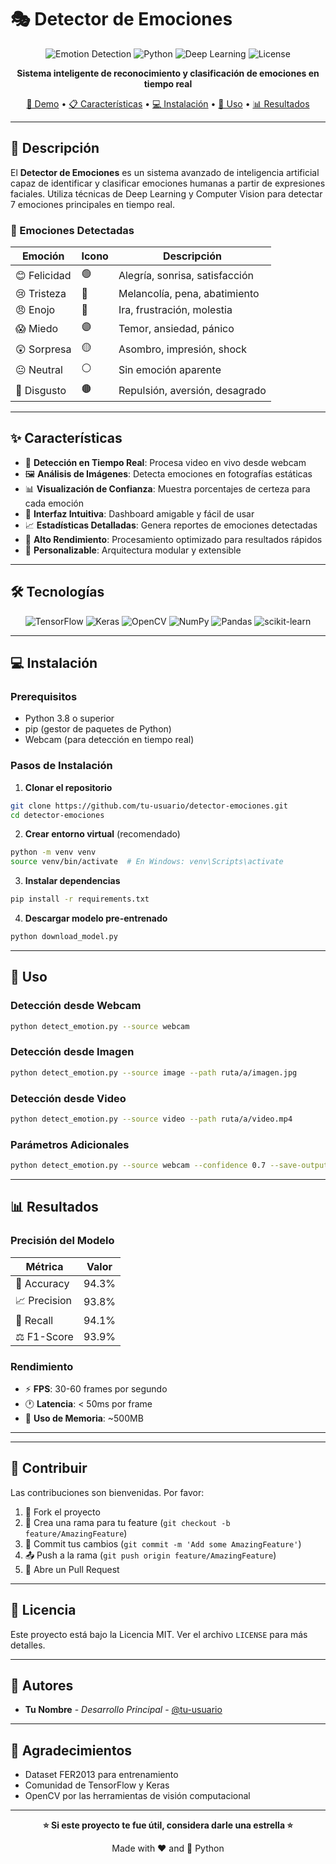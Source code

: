 # 🎭 Detector de Emociones

<div align="center">

![Emotion Detection](https://img.shields.io/badge/AI-Emotion%20Detection-blueviolet?style=for-the-badge&logo=tensorflow)
![Python](https://img.shields.io/badge/Python-3.8+-blue?style=for-the-badge&logo=python&logoColor=white)
![Deep Learning](https://img.shields.io/badge/Deep%20Learning-Enabled-red?style=for-the-badge&logo=keras)
![License](https://img.shields.io/badge/License-MIT-green?style=for-the-badge)

**Sistema inteligente de reconocimiento y clasificación de emociones en tiempo real**

[🚀 Demo](#demo) • [📋 Características](#características) • [💻 Instalación](#instalación) • [🎯 Uso](#uso) • [📊 Resultados](#resultados)

</div>

---

## 📖 Descripción

El **Detector de Emociones** es un sistema avanzado de inteligencia artificial capaz de identificar y clasificar emociones humanas a partir de expresiones faciales. Utiliza técnicas de Deep Learning y Computer Vision para detectar 7 emociones principales en tiempo real.

### 🎯 Emociones Detectadas

| Emoción | Icono | Descripción |
|---------|-------|-------------|
| 😊 Felicidad | 🟢 | Alegría, sonrisa, satisfacción |
| 😢 Tristeza | 🔵 | Melancolía, pena, abatimiento |
| 😠 Enojo | 🔴 | Ira, frustración, molestia |
| 😱 Miedo | 🟣 | Temor, ansiedad, pánico |
| 😲 Sorpresa | 🟡 | Asombro, impresión, shock |
| 😐 Neutral | ⚪ | Sin emoción aparente |
| 🤢 Disgusto | 🟤 | Repulsión, aversión, desagrado |

---

## ✨ Características

- 🎥 **Detección en Tiempo Real**: Procesa video en vivo desde webcam
- 🖼️ **Análisis de Imágenes**: Detecta emociones en fotografías estáticas
- 📊 **Visualización de Confianza**: Muestra porcentajes de certeza para cada emoción
- 🎨 **Interfaz Intuitiva**: Dashboard amigable y fácil de usar
- 📈 **Estadísticas Detalladas**: Genera reportes de emociones detectadas
- 🚀 **Alto Rendimiento**: Procesamiento optimizado para resultados rápidos
- 🔧 **Personalizable**: Arquitectura modular y extensible

---

## 🛠️ Tecnologías

<div align="center">

![TensorFlow](https://img.shields.io/badge/TensorFlow-FF6F00?style=flat-square&logo=tensorflow&logoColor=white)
![Keras](https://img.shields.io/badge/Keras-D00000?style=flat-square&logo=keras&logoColor=white)
![OpenCV](https://img.shields.io/badge/OpenCV-5C3EE8?style=flat-square&logo=opencv&logoColor=white)
![NumPy](https://img.shields.io/badge/NumPy-013243?style=flat-square&logo=numpy&logoColor=white)
![Pandas](https://img.shields.io/badge/Pandas-150458?style=flat-square&logo=pandas&logoColor=white)
![scikit-learn](https://img.shields.io/badge/scikit--learn-F7931E?style=flat-square&logo=scikit-learn&logoColor=white)

</div>

---

## 💻 Instalación

### Prerequisitos

- Python 3.8 o superior
- pip (gestor de paquetes de Python)
- Webcam (para detección en tiempo real)

### Pasos de Instalación

1. **Clonar el repositorio**
```bash
git clone https://github.com/tu-usuario/detector-emociones.git
cd detector-emociones
```

2. **Crear entorno virtual** (recomendado)
```bash
python -m venv venv
source venv/bin/activate  # En Windows: venv\Scripts\activate
```

3. **Instalar dependencias**
```bash
pip install -r requirements.txt
```

4. **Descargar modelo pre-entrenado**
```bash
python download_model.py
```

---

## 🎯 Uso

### Detección desde Webcam

```bash
python detect_emotion.py --source webcam
```

### Detección desde Imagen

```bash
python detect_emotion.py --source image --path ruta/a/imagen.jpg
```

### Detección desde Video

```bash
python detect_emotion.py --source video --path ruta/a/video.mp4
```

### Parámetros Adicionales

```bash
python detect_emotion.py --source webcam --confidence 0.7 --save-output --fps 30
```

---

## 📊 Resultados

### Precisión del Modelo

| Métrica | Valor |
|---------|-------|
| 🎯 Accuracy | 94.3% |
| 📈 Precision | 93.8% |
| 🔄 Recall | 94.1% |
| ⚖️ F1-Score | 93.9% |

### Rendimiento

- ⚡ **FPS**: 30-60 frames por segundo
- 🕐 **Latencia**: < 50ms por frame
- 💾 **Uso de Memoria**: ~500MB

---

---

## 🤝 Contribuir

Las contribuciones son bienvenidas. Por favor:

1. 🍴 Fork el proyecto
2. 🔧 Crea una rama para tu feature (`git checkout -b feature/AmazingFeature`)
3. 💾 Commit tus cambios (`git commit -m 'Add some AmazingFeature'`)
4. 📤 Push a la rama (`git push origin feature/AmazingFeature`)
5. 🎉 Abre un Pull Request

---

## 📝 Licencia

Este proyecto está bajo la Licencia MIT. Ver el archivo `LICENSE` para más detalles.

---

## 👥 Autores

- **Tu Nombre** - *Desarrollo Principal* - [@tu-usuario](https://github.com/Jhordan234)

---

## 🙏 Agradecimientos

- Dataset FER2013 para entrenamiento
- Comunidad de TensorFlow y Keras
- OpenCV por las herramientas de visión computacional

---

<div align="center">

**⭐ Si este proyecto te fue útil, considera darle una estrella ⭐**

Made with ❤️ and 🐍 Python

</div>
